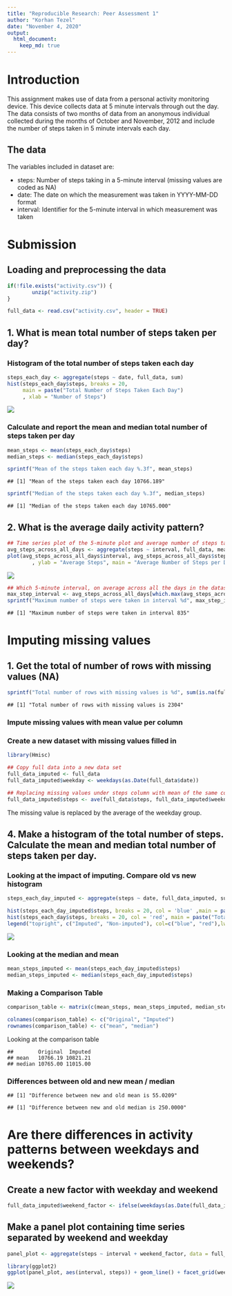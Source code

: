 ```yaml
---
title: "Reproducible Research: Peer Assessment 1"
author: "Korhan Tezel"
date: "November 4, 2020"
output: 
  html_document:
    keep_md: true
---
```


# Introduction
This assignment makes use of data from a personal activity monitoring device. This device collects data at 5 minute intervals through out the day. The data consists of two months of data from an anonymous individual collected during the months of October and November, 2012 and include the number of steps taken in 5 minute intervals each day.

## The data

The variables included in dataset are:

* steps: Number of steps taking in a 5-minute interval (missing values are coded as NA)
* date: The date on which the measurement was taken in YYYY-MM-DD format
* interval: Identifier for the 5-minute interval in which measurement was taken

# Submission

## Loading and preprocessing the data

```r
if(!file.exists("activity.csv")) {
        unzip("activity.zip")
}

full_data <- read.csv("activity.csv", header = TRUE)
```

## 1. What is mean total number of steps taken per day?

### Histogram of the total number of steps taken each day

```r
steps_each_day <- aggregate(steps ~ date, full_data, sum)
hist(steps_each_day$steps, breaks = 20,
     main = paste("Total Number of Steps Taken Each Day")
     , xlab = "Number of Steps")
```

![](PA1_template_files/figure-html/unnamed-chunk-2-1.png)<!-- -->

### Calculate and report the mean and median total number of steps taken per day

```r
mean_steps <- mean(steps_each_day$steps)
median_steps <- median(steps_each_day$steps)

sprintf("Mean of the steps taken each day %.3f", mean_steps)
```

```
## [1] "Mean of the steps taken each day 10766.189"
```

```r
sprintf("Median of the steps taken each day %.3f", median_steps)
```

```
## [1] "Median of the steps taken each day 10765.000"
```


## 2. What is the average daily activity pattern?

```r
## Time series plot of the 5-minute plot and average number of steps taken, averaged across all days
avg_steps_across_all_days <- aggregate(steps ~ interval, full_data, mean)
plot(avg_steps_across_all_days$interval, avg_steps_across_all_days$steps, type = "l", xlab = "Interval"
        , ylab = "Average Steps", main = "Average Number of Steps per Day by Interval")
```

![](PA1_template_files/figure-html/unnamed-chunk-4-1.png)<!-- -->

```r
## Which 5-minute interval, on average across all the days in the dataset, contains the maximum number of steps?
max_step_interval <- avg_steps_across_all_days[which.max(avg_steps_across_all_days$steps),1]
sprintf("Maximum number of steps were taken in interval %d", max_step_interval)
```

```
## [1] "Maximum number of steps were taken in interval 835"
```

# Imputing missing values

## 1. Get the total of number of rows with missing values (NA)

```r
sprintf("Total number of rows with missing values is %d", sum(is.na(full_data)))
```

```
## [1] "Total number of rows with missing values is 2304"
```

### Impute missing values with mean value per column
### Create a new dataset with missing values filled in

```r
library(Hmisc)
```


```r
## Copy full data into a new data set
full_data_imputed <- full_data
full_data_imputed$weekday <- weekdays(as.Date(full_data$date))

## Replacing missing values under steps column with mean of the same column
full_data_imputed$steps <- ave(full_data$steps, full_data_imputed$weekday,FUN=function(x) ifelse(is.na(x), mean(x,na.rm=TRUE),x))
```
The missing value is replaced by the average of the weekday group.


## 4. Make a histogram of the total number of steps. Calculate the mean and median total number of steps taken per day.
### Looking at the impact of imputing. Compare old vs new histogram

```r
steps_each_day_imputed <- aggregate(steps ~ date, full_data_imputed, sum)

hist(steps_each_day_imputed$steps, breaks = 20, col = 'blue' ,main = paste("Total Number of Steps Taken Each Day"), xlab = "Number of Steps", ylim = c(0,20))
hist(steps_each_day$steps, breaks = 20, col = 'red', main = paste("Total Number of Steps Taken Each Day"), xlab = "Number of Steps", add=T)
legend("topright", c("Imputed", "Non-imputed"), col=c("blue", "red"),lwd = 10)
```

![](PA1_template_files/figure-html/unnamed-chunk-8-1.png)<!-- -->

### Looking at the median and mean

```r
mean_steps_imputed <- mean(steps_each_day_imputed$steps)
median_steps_imputed <- median(steps_each_day_imputed$steps)
```
### Making a Comparison Table


```r
comparison_table <- matrix(c(mean_steps, mean_steps_imputed, median_steps, median_steps_imputed), ncol = 2, byrow = TRUE)

colnames(comparison_table) <- c("Original", "Imputed")
rownames(comparison_table) <- c("mean", "median")
```

Looking at the comparison table

```
##        Original  Imputed
## mean   10766.19 10821.21
## median 10765.00 11015.00
```

### Differences between old and new mean / median

```
## [1] "Difference between new and old mean is 55.0209"
```

```
## [1] "Difference between new and old median is 250.0000"
```

# Are there differences in activity patterns between weekdays and weekends?

## Create a new factor with weekday and weekend

```r
full_data_imputed$weekend_factor <- ifelse(weekdays(as.Date(full_data_imputed$date)) %in% c("Saturday", "Sunday"), "weekend", "weekday")
```

## Make a panel plot containing time series separated by weekend and weekday

```r
panel_plot <- aggregate(steps ~ interval + weekend_factor, data = full_data_imputed, mean)
```



```r
library(ggplot2)
ggplot(panel_plot, aes(interval, steps)) + geom_line() + facet_grid(weekend_factor ~ .) + xlab("Interval") + ylab("Average Steps") + ggtitle("Weekdays vs. Weekends Average Steps Pattern") + theme(plot.title = element_text(hjust = 0.5))
```

![](PA1_template_files/figure-html/unnamed-chunk-15-1.png)<!-- -->
